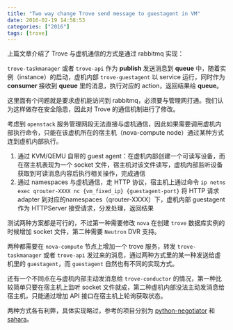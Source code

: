 ```yaml
---
title: "Two way change Trove send message to guestagent in VM"
date: 2016-02-19 14:58:53
categories: ["2016"]
tags: [trove]
---
```


上篇文章介绍了 Trove 与虚机通信的方式是通过 rabbitmq 实现：

`trove-taskmanager` 或者 `trove-api` 作为 **publish** 发送消息到 **queue** 中，随着实例（instance）的启动，虚机内部 `trove-guestagent` 以 service 运行，同时作为 **consumer** 接收到 **queue** 里的消息，执行对应的 action，返回结果给 **queue**。

这里面有个问题就是要求虚机能访问到 rabbitmq，必须要与管理网打通。我们认为这样做存在安全隐患，因此对 Trove 的通信机制进行了修改。

考虑到 `openstack` 服务管理网段无法直接与虚机通信，因此如果需要调用虚机内部执行命令，只能在该虚机所在的宿主机（nova-compute node）通过某种方式连到虚机内部执行。

1. 通过 KVM/QEMU 自带的 guest agent：在虚机内部创建一个可读写设备，而在宿主机表现为一个 socket 文件，宿主机对该文件读写，虚机内部监听设备获取到可读消息内容后执行相关操作，完成通信
2. 通过 namespaces 与虚机通信，走 HTTP 协议，宿主机上通过命令 `ip netns exec qrouter-XXXX nc {vm_fixed_ip} {guestagent-port}` 将 HTTP 请求 adapter 到对应的namespaces（qrouter-XXXX）下，虚机内部 guestagent 作为 HTTPServer 接受请求，分发处理，返回结果

测试两种方案都是可行的，不过第一种需要修改 `nova` 在创建 `trove` 数据库实例的时候增加 socket 文件，第二种需要 `Neutron` DVR 支持。

两种都需要在 `nova-compute` 节点上增加一个 trove 服务，转发 `trove-taskmanager` 或者 `trove-api` 发过来的消息，通过两种方式里的某一种发送给虚机里的 `guestagent`，而 `guestagent` 自然也有不同的实现方式。

还有一个不同点在与虚机内部主动发消息给 `trove-conductor` 的情况，第一种比较简单只要在宿主机上监听 socket 文件就成，第二种虚机内部没法主动发消息给宿主机，只能通过增加 API 接口在宿主机上轮询获取状态。

两种方式各有利弊，具体实现略过，参考的项目分别为 [python-negotiator](https://github.com/xolox/python-negotiator) 和 [sahara](https://github.com/openstack/sahara)。
